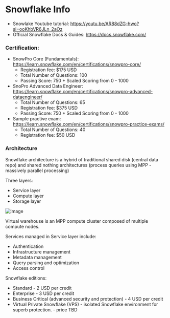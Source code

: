 # Snowflake Info

* Snowlake Youtube tutorial: https://youtu.be/AR88dZG-hwo?si=ooKhbVR6JLn_2aOz
* Official Snowflake Docs & Guides: https://docs.snowflake.com/

### Certification:
* SnowPro Core (Fundamentals): https://learn.snowflake.com/en/certifications/snowpro-core/
  - Registration fee: $175 USD
  - Total Number of Questions: 100
  - Passing Score: 750 + Scaled Scoring from 0 - 1000
* SnoPro Advanced Data Engineer: https://learn.snowflake.com/en/certifications/snowpro-advanced-dataengineer/
  - Total Number of Questions: 65
  - Registration fee: $375 USD
  - Passing Score: 750 + Scaled Scoring from 0 - 1000
* Sample practive exam: https://learn.snowflake.com/en/certifications/snowpro-practice-exams/
  - Total Number of Questions: 40
  - Registration fee: $50 USD

### Architecture

Snowflake architecture is a hybrid of traditional shared disk (central data repo) and shared nothing architectures (process queries using MPP - massively parallel processing)

Three layers:
* Service layer
* Compute layer
* Storage layer

![image](https://github.com/nikvolynets/snowflake-info/assets/151893648/c071cb70-5b29-43e2-b6f0-61ef5bdd3088)

Virtual warehouse is an MPP compute cluster composed of multiple compute nodes.

Services managed in Service layer include:
* Authentication
* Infrastructure management
* Metadata management
* Query parsing and optimization
* Access control

Snowflake editions:
* Standard - 2 USD per credit
* Enterprise - 3 USD per credit
* Business Critical (advanced security and protection) - 4 USD per credit
* Virtual Private Snowflake (VPS) - isolated Snowflake environment for superb protection. - price TBD
